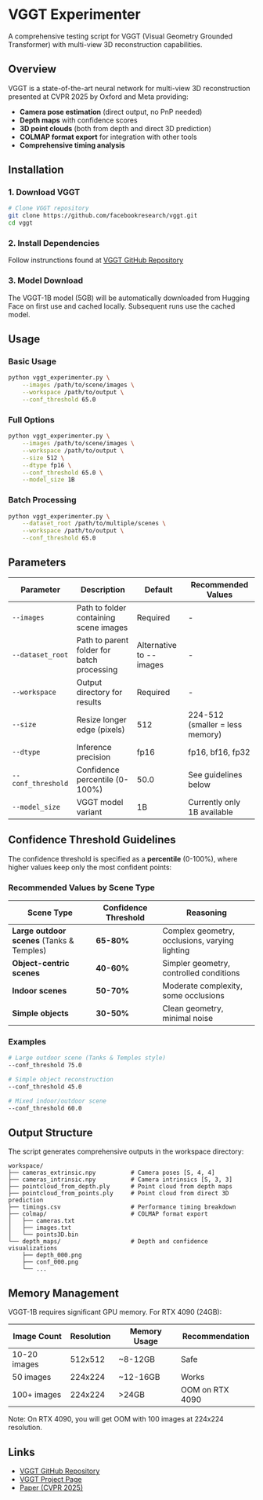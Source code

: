 # VGGT Experimenter

A comprehensive testing script for VGGT (Visual Geometry Grounded Transformer) with multi-view 3D reconstruction capabilities.

## Overview

VGGT is a state-of-the-art neural network for multi-view 3D reconstruction presented at CVPR 2025 by Oxford and Meta providing:

- **Camera pose estimation** (direct output, no PnP needed)
- **Depth maps** with confidence scores
- **3D point clouds** (both from depth and direct 3D prediction)
- **COLMAP format export** for integration with other tools
- **Comprehensive timing analysis**


## Installation

### 1. Download VGGT

```bash
# Clone VGGT repository
git clone https://github.com/facebookresearch/vggt.git
cd vggt
```

### 2. Install Dependencies

Follow instrunctions found at [VGGT GitHub Repository](https://github.com/facebookresearch/vggt)

### 3. Model Download

The VGGT-1B model (5GB) will be automatically downloaded from Hugging Face on first use and cached locally. Subsequent runs use the cached model.

## Usage

### Basic Usage

```bash
python vggt_experimenter.py \
    --images /path/to/scene/images \
    --workspace /path/to/output \
    --conf_threshold 65.0
```

### Full Options

```bash
python vggt_experimenter.py \
    --images /path/to/scene/images \
    --workspace /path/to/output \
    --size 512 \
    --dtype fp16 \
    --conf_threshold 65.0 \
    --model_size 1B
```

### Batch Processing

```bash
python vggt_experimenter.py \
    --dataset_root /path/to/multiple/scenes \
    --workspace /path/to/output \
    --conf_threshold 65.0
```

## Parameters

| Parameter | Description | Default | Recommended Values |
|-----------|-------------|---------|-------------------|
| `--images` | Path to folder containing scene images | Required | - |
| `--dataset_root` | Path to parent folder for batch processing | Alternative to --images | - |
| `--workspace` | Output directory for results | Required | - |
| `--size` | Resize longer edge (pixels) | 512 | 224-512 (smaller = less memory) |
| `--dtype` | Inference precision | fp16 | fp16, bf16, fp32 |
| `--conf_threshold` | Confidence percentile (0-100%) | 50.0 | See guidelines below |
| `--model_size` | VGGT model variant | 1B | Currently only 1B available |

## Confidence Threshold Guidelines

The confidence threshold is specified as a **percentile** (0-100%), where higher values keep only the most confident points:

### Recommended Values by Scene Type

| Scene Type | Confidence Threshold | Reasoning |
|------------|---------------------|-----------|
| **Large outdoor scenes** (Tanks & Temples) | **65-80%** | Complex geometry, occlusions, varying lighting |
| **Object-centric scenes** | **40-60%** | Simpler geometry, controlled conditions |
| **Indoor scenes** | **50-70%** | Moderate complexity, some occlusions |
| **Simple objects** | **30-50%** | Clean geometry, minimal noise |

### Examples

```bash
# Large outdoor scene (Tanks & Temples style)
--conf_threshold 75.0

# Simple object reconstruction  
--conf_threshold 45.0

# Mixed indoor/outdoor scene
--conf_threshold 60.0
```

## Output Structure

The script generates comprehensive outputs in the workspace directory:

```
workspace/
├── cameras_extrinsic.npy          # Camera poses [S, 4, 4]
├── cameras_intrinsic.npy          # Camera intrinsics [S, 3, 3]
├── pointcloud_from_depth.ply      # Point cloud from depth maps
├── pointcloud_from_points.ply     # Point cloud from direct 3D prediction
├── timings.csv                    # Performance timing breakdown
├── colmap/                        # COLMAP format export
│   ├── cameras.txt
│   ├── images.txt
│   └── points3D.bin
└── depth_maps/                    # Depth and confidence visualizations
    ├── depth_000.png
    ├── conf_000.png
    └── ...
```

## Memory Management

VGGT-1B requires significant GPU memory. For RTX 4090 (24GB):

| Image Count | Resolution | Memory Usage | Recommendation |
|-------------|------------|--------------|----------------|
| 10-20 images | 512x512 | ~8-12GB | Safe |
| 50 images | 224x224 | ~12-16GB | Works |
| 100+ images | 224x224 | >24GB | OOM on RTX 4090 |

Note: On RTX 4090, you will get OOM with 100 images at 224x224 resolution.



## Links

- [VGGT GitHub Repository](https://github.com/facebookresearch/vggt)
- [VGGT Project Page](https://vgg-t.github.io/)
- [Paper (CVPR 2025)](https://jytime.github.io/data/VGGT_CVPR25.pdf)
